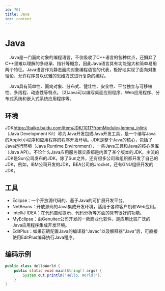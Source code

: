 ```yaml
---
id: 701
title: Java
toc: content
---
```


# Java
&emsp;Java是一门面向对象的编程语言，不仅吸收了C++语言的各种优点，还摒弃了C++里难以理解的多继承、指针等概念，因此Java语言具有功能强大和简单易用两个特征。Java语言作为静态面向对象编程语言的代表，极好地实现了面向对象理论，允许程序员以优雅的思维方式进行复杂的编程。  

&emsp;Java具有简单性、面向对象、分布式、健壮性、安全性、平台独立与可移植性、多线程、动态性等特点。 [2]Java可以编写桌面应用程序、Web应用程序、分布式系统和嵌入式系统应用程序等。

## 环境
JDK<https://baike.baidu.com/item/JDK/1011?fromModule=lemma_inlink>（Java Development Kit）称为Java开发包或Java开发工具，是一个编写Java的Applet小程序和应用程序的程序开发环境。JDK是整个Java的核心，包括了Java运行环境（Java Runtime Environment），一些Java工具和Java的核心类库（Java API）。不论什么Java应用服务器实质都是内置了某个版本的JDK。主流的JDK是Sun公司发布的JDK，除了Sun之外，还有很多公司和组织都开发了自己的JDK，例如，IBM公司开发的JDK，BEA公司的Jrocket，还有GNU组织开发的JDK。

## 工具
- Eclipse：一个开放源代码的、基于Java的可扩展开发平台。
- NetBeans：开放源码的Java集成开发环境，适用于各种客户机和Web应用。
- IntelliJ IDEA：在代码自动提示、代码分析等方面的具有很好的功能。
- MyEclipse：由Genuitec公司开发的一款商业化软件，是应用比较广泛的Java应用程序集成开发环境。
- EditPlus：如果正确配置Java的编译器“Javac”以及解释器“Java”后，可直接使用EditPlus编译执行Java程序。

## 编码示例
```java
public class HelloWorld {
    public static void main(String[] args) {
        System.out.println("Hello, World!");
    }
}
```
